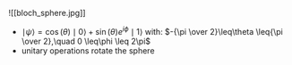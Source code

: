 ![[bloch_sphere.jpg]]

* $\mid\psi\rangle=\cos(\theta)\mid0\rangle+\sin(\theta)e^{i\phi}\mid1\rangle$ with: $-{\pi \over 2}\leq\theta \leq{\pi \over 2},\quad 0 \leq\phi \leq 2\pi$
* unitary operations rotate the sphere